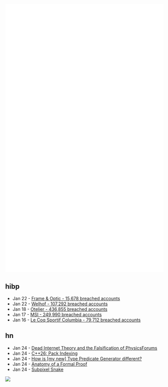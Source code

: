 ![Metrics](https://raw.githubusercontent.com/phixion/phixion/master/metrics.svg)

## hibp

<!--
for https://github.com/phixion/phixion/blob/main/.github/workflows/feeds.yml
-->
<!--START_SECTION:haveibeenpwnd-->
- Jan 22 - [Frame & Optic - 15,678 breached accounts](https://haveibeenpwned.com/PwnedWebsites#FrameAndOptic)
- Jan 22 - [Welhof - 107,292 breached accounts](https://haveibeenpwned.com/PwnedWebsites#Welhof)
- Jan 18 - [Otelier - 436,855 breached accounts](https://haveibeenpwned.com/PwnedWebsites#Otelier)
- Jan 17 - [MSI - 249,990 breached accounts](https://haveibeenpwned.com/PwnedWebsites#MSI)
- Jan 16 - [Le Coq Sportif Columbia - 79,712 breached accounts](https://haveibeenpwned.com/PwnedWebsites#LeCoqSportif)
<!--END_SECTION:haveibeenpwnd-->

## hn

<!--
for https://github.com/phixion/phixion/blob/main/.github/workflows/feeds.yml
-->
<!--START_SECTION:hn-->
- Jan 24 - [Dead Internet Theory and the Falsification of PhysicsForums](https://hallofdreams.org/posts/physicsforums/)
- Jan 24 - [C++26: Pack Indexing](https://www.sandordargo.com/blog/2025/01/22/cpp26-pack-indexing)
- Jan 24 - [How is [my new] Type Predicate Generator different?](https://github.com/peter-leonov/type-predicate-generator/blob/main/compare.md)
- Jan 24 - [Anatomy of a Formal Proof](https://www.ams.org/journals/notices/202502/noti3114/noti3114.html)
- Jan 24 - [Subpixel Snake](https://www.youtube.com/watch?v=iDwganLjpW0)
<!--END_SECTION:hn-->

<!--
for https://yhype.me
-->
![](https://hit.yhype.me/github/profile?user_id=13013670)

